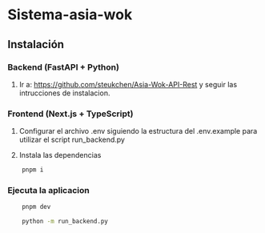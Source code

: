 # Sistema-asia-wok

## Instalación

### **Backend (FastAPI + Python)**

1. Ir a: <https://github.com/steukchen/Asia-Wok-API-Rest> y seguir las intrucciones de instalacion.

### **Frontend (Next.js + TypeScript)**

1. Configurar el archivo .env siguiendo la estructura del .env.example para utilizar el script run_backend.py

2. Instala las dependencias

```bash
    pnpm i
```

### Ejecuta la aplicacion

```bash
    pnpm dev
```

```bash
    python -m run_backend.py
```

